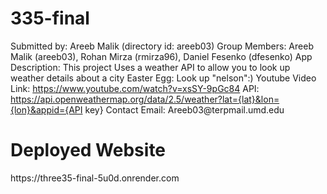 # 335-final
<p>Submitted by: Areeb Malik (directory id: areeb03) 
Group Members: Areeb Malik (areeb03), Rohan Mirza (rmirza96), Daniel Fesenko (dfesenko) 
App Description: This project Uses a weather API to allow you to look up weather details about a city Easter Egg: Look up &quot;nelson&quot;:) 
Youtube Video Link: <a href="https://www.youtube.com/watch?v=xsSY-9pGc84">https://www.youtube.com/watch?v=xsSY-9pGc84</a>
API: <a href="https://api.openweathermap.org/data/2.5/weather?lat={lat}&amp;lon={lon}&amp;appid={API">https://api.openweathermap.org/data/2.5/weather?lat={lat}&amp;lon={lon}&amp;appid={API</a> key} 
Contact Email: Areeb03@terpmail.umd.edu</p>

<h1>Deployed Website</h1>
https://three35-final-5u0d.onrender.com
